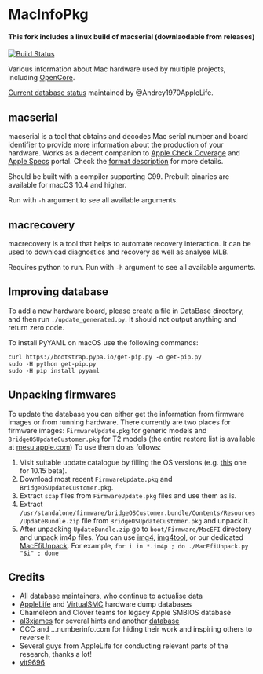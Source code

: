 MacInfoPkg
==========

#### This fork includes a linux build of macserial (downlaodable from releases)

[![Build Status](https://travis-ci.com/acidanthera/MacInfoPkg.svg?branch=master)](https://travis-ci.com/acidanthera/MacInfoPkg)

Various information about Mac hardware used by multiple projects,
including [OpenCore](https://github.com/acidanthera/OpenCorePkg).

[Current database status](https://docs.google.com/spreadsheets/d/1kGFz3_kp5xCDRRQpfnIUOvbiHXTmxEgyx97u73ImXXE/edit#gid=0) maintained by @Andrey1970AppleLife.

## macserial

macserial is a tool that obtains and decodes Mac serial number and board identifier to provide more information about the production of your hardware. Works as a decent companion to [Apple Check Coverage](https://checkcoverage.apple.com) and [Apple Specs](http://support-sp.apple.com/sp/index?page=cpuspec&cc=HTD5) portal. Check the [format description](https://github.com/acidanthera/MacInfoPkg/blob/master/macserial/FORMAT.md) for more details.

Should be built with a compiler supporting C99. Prebuilt binaries are available for macOS 10.4 and higher.

Run with `-h` argument to see all available arguments.

## macrecovery

macrecovery is a tool that helps to automate recovery interaction. It can be used to download diagnostics and recovery as well as analyse MLB.

Requires python to run. Run with `-h` argument to see all available arguments.

## Improving database

To add a new hardware board, please create a file in DataBase
directory, and then run `./update_generated.py`. It should not
output anything and return zero code.

To install PyYAML on macOS use the following commands:

```
curl https://bootstrap.pypa.io/get-pip.py -o get-pip.py
sudo -H python get-pip.py
sudo -H pip install pyyaml
```

## Unpacking firmwares

To update the database you can either get the information from firmware images or from
running hardware. There currently are two places for firmware images: `FirmwareUpdate.pkg`
for generic models and `BridgeOSUpdateCustomer.pkg` for T2 models (the entire restore list
is available at [mesu.apple.com](https://mesu.apple.com/assets/bridgeos/com_apple_bridgeOSIPSW/com_apple_bridgeOSIPSW.xml)) 
To use them do as follows:

1. Visit suitable update catalogue by filling the OS versions (e.g. [this](https://swscan.apple.com/content/catalogs/others/index-10.15seed-10.15-10.14-10.13-10.12-10.11-10.10-10.9-mountainlion-lion-snowleopard-leopard.merged-1.sucatalog.gz) one for 10.15 beta).
2. Download most recent `FirmwareUpdate.pkg` and `BridgeOSUpdateCustomer.pkg`.
3. Extract `scap` files from `FirmwareUpdate.pkg` files and use them as is.
4. Extract `/usr/standalone/firmware/bridgeOSCustomer.bundle/Contents/Resources/UpdateBundle.zip`
   file from `BridgeOSUpdateCustomer.pkg` and unpack it.
5. After unpacking `UpdateBundle.zip` go to `boot/Firmware/MacEFI` directory and unpack im4p files.
   You can use [img4](https://github.com/xerub/img4lib), [img4tool](https://github.com/tihmstar/img4tool), or our dedicated [MacEfiUnpack](https://github.com/acidanthera/OcSupportPkg/blob/master/Utilities/MacEfiUnpack/MacEfiUnpack.py). For example, `for i in *.im4p ; do ./MacEfiUnpack.py "$i" ; done`

## Credits

* All database maintainers, who continue to actualise data
* [AppleLife](https://applelife.ru/threads/dampy-originalnyx-makov.2943712) and [VirtualSMC](https://github.com/acidanthera/VirtualSMC/tree/master/Docs) hardware dump databases
* Chameleon and Clover teams for legacy Apple SMBIOS database
* [al3xjames](https://github.com/al3xtjames) for several hints and another [database](https://github.com/al3xtjames/MacGen)
* CCC and ...numberinfo.com for hiding their work and inspiring others to reverse it
* Several guys from AppleLife for conducting relevant parts of the research, thanks a lot!
* [vit9696](https://github.com/vit9696)
